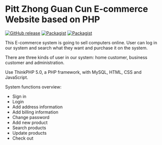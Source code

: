 Pitt Zhong Guan Cun E-commerce Website based on PHP
===============

[![GitHub release](https://img.shields.io/github/release/top-think/think.svg?maxAge=2592000)](https://github.com/top-think/think/releases/latest)
[![Packagist](https://img.shields.io/packagist/v/topthink/think.svg?maxAge=2592000)](https://packagist.org/packages/topthink/think)
[![Packagist](https://img.shields.io/packagist/dt/topthink/think.svg?maxAge=2592000)](https://packagist.org/packages/topthink/think)

This E-commerce system is going to sell computers online. User can log in our system and search what they want and purchase it on the system.

There are three kinds of user in our system: home customer, business customer and administration. 

Use ThinkPHP 5.0, a PHP framework, with MySQL, HTML, CSS and JavaScript.

System functions overview:

 + Sign in
 + Login
 + Add address information
 + Add billing information
 + Change password
 + Add new product
 + Search products
 + Update products
 + Check out




